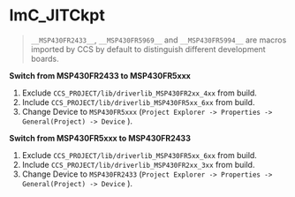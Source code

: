 # ImC_JITCkpt



> `__MSP430FR2433__`, `__MSP430FR5969__` and `__MSP430FR5994__` are macros imported by CCS by default to distinguish different development boards.



**Switch from MSP430FR2433 to MSP430FR5xxx**

1. Exclude `CCS_PROJECT/lib/driverlib_MSP430FR2xx_4xx` from build.
2. Include `CCS_PROJECT/lib/driverlib_MSP430FR5xx_6xx` from build.
3. Change Device to `MSP430FR5xxx` (`Project Explorer -> Properties -> General(Project) -> Device` ).

**Switch from MSP430FR5xxx to MSP430FR2433**

1. Exclude `CCS_PROJECT/lib/driverlib_MSP430FR5xx_6xx` from build.
2. Include `CCS_PROJECT/lib/driverlib_MSP430FR2xx_3xx` from build.
3. Change Device to `MSP430FR2433` (`Project Explorer -> Properties -> General(Project) -> Device` ).

